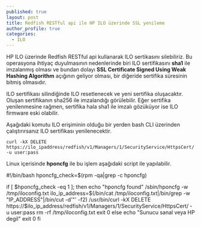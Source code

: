 ```yaml
---
published: true
layout: post
title: Redfish RESTful api ile HP ILO üzerinde SSL yenileme
author_profile: true
categories:
  - ILO
---
```

HP ILO üzerinde Redfish RESTful api kullanarak ILO sertikasını silebiliriz. Bu operasyona ihtiyaç duyulmasının nedenlerinde biri ILO  sertifikasını **sha1** ile imzalanmış olması ve bundan dolayı **SSL Certificate Signed Using Weak Hashing Algorithm** açığının geliyor olması, bir diğeride sertifika süresinin bitmiş olmasıdır. 

ILO sertifikası silindiğinde ILO resetlenecek ve yeni sertifika oluşacaktır. Oluşan sertifikanın sha256 ile imzalandığı görülebilir. Eğer sertifika yenilenmesine rağmen, sertifika hala sha1 ile imzalı gözüküyor ise ILO firmware eski olabilir.

Aşağıdaki komutu ILO erişiminin olduğu bir yerden bash CLI üzerinden çalıştırırsanız ILO sertifikası yenilenecektir. 


	curl -kX DELETE https://ilo_ipaddress/redfish/v1/Managers/1/SecurityService/HttpsCert/ -u user:pass


Linux içerisinde **hponcfg** ile bu işlem aşağıdaki script ile yapılabilir.


#!/bin/bash
hponcfg_check=$(rpm -qa|grep -c hponcfg)

if [ $hponcfg_check -eq 1 ]; then
    echo "hponcfg found"
    /sbin/hponcfg -w /tmp/iloconfig.txt
    ilo_ip_address=$(/bin/cat /tmp/iloconfig.txt|/bin/grep -w "IP_ADDRESS"|/bin/cut -d'"' -f2)
    /usr/bin/curl -kX DELETE https://$ilo_ip_address/redfish/v1/Managers/1/SecurityService/HttpsCert/ -u user:pass
    rm -rf /tmp/iloconfig.txt
    exit 0
else
    echo "Sunucu sanal veya HP degil"
    exit 0
fi

